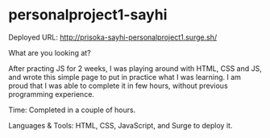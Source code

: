 # personalproject1-sayhi

Deployed URL: http://prisoka-sayhi-personalproject1.surge.sh/

What are you looking at? 

After practing JS for 2 weeks, I was playing around with HTML, CSS and JS, and wrote this simple page to put in practice what I was learning. I am proud that I was able to complete it in few hours, without previous programming experience.

Time:
Completed in a couple of hours. 

Languages & Tools: 
HTML, CSS, JavaScript, and Surge to deploy it.
